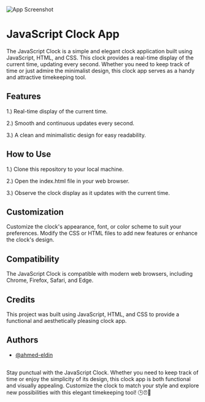 
![App Screenshot](https://via.placeholder.com/468x300?text=App+Screenshot+Here)


# JavaScript Clock App

The JavaScript Clock is a simple and elegant clock application built using JavaScript, HTML, and CSS. This clock provides a real-time display of the current time, updating every second. Whether you need to keep track of time or just admire the minimalist design, this clock app serves as a handy and attractive timekeeping tool.

## Features

1.) Real-time display of the current time.

2.) Smooth and continuous updates every second.

3.) A clean and minimalistic design for easy readability.
## How to Use

1.) Clone this repository to your local machine.

2.) Open the index.html file in your web browser.

3.) Observe the clock display as it updates with the current time.
## Customization

Customize the clock's appearance, font, or color scheme to suit your preferences. Modify the CSS or HTML files to add new features or enhance the clock's design.
## Compatibility

The JavaScript Clock is compatible with modern web browsers, including Chrome, Firefox, Safari, and Edge.
## Credits

This project was built using JavaScript, HTML, and CSS to provide a functional and aesthetically pleasing clock app.
## Authors

- [@ahmed-eldin](https://www.github.com/ahmed-eldin)

##  

Stay punctual with the JavaScript Clock. Whether you need to keep track of time or enjoy the simplicity of its design, this clock app is both functional and visually appealing. Customize the clock to match your style and explore new possibilities with this elegant timekeeping tool! 🕒⏰🌟